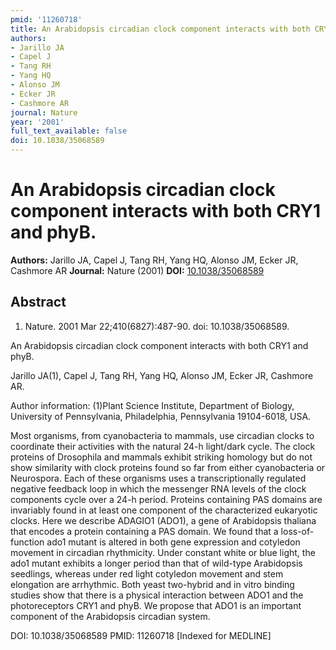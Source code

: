 ```yaml
---
pmid: '11260718'
title: An Arabidopsis circadian clock component interacts with both CRY1 and phyB.
authors:
- Jarillo JA
- Capel J
- Tang RH
- Yang HQ
- Alonso JM
- Ecker JR
- Cashmore AR
journal: Nature
year: '2001'
full_text_available: false
doi: 10.1038/35068589
---
```


# An Arabidopsis circadian clock component interacts with both CRY1 and phyB.
**Authors:** Jarillo JA, Capel J, Tang RH, Yang HQ, Alonso JM, Ecker JR, Cashmore AR
**Journal:** Nature (2001)
**DOI:** [10.1038/35068589](https://doi.org/10.1038/35068589)

## Abstract

1. Nature. 2001 Mar 22;410(6827):487-90. doi: 10.1038/35068589.

An Arabidopsis circadian clock component interacts with both CRY1 and phyB.

Jarillo JA(1), Capel J, Tang RH, Yang HQ, Alonso JM, Ecker JR, Cashmore AR.

Author information:
(1)Plant Science Institute, Department of Biology, University of Pennsylvania, 
Philadelphia, Pennsylvania 19104-6018, USA.

Most organisms, from cyanobacteria to mammals, use circadian clocks to 
coordinate their activities with the natural 24-h light/dark cycle. The clock 
proteins of Drosophila and mammals exhibit striking homology but do not show 
similarity with clock proteins found so far from either cyanobacteria or 
Neurospora. Each of these organisms uses a transcriptionally regulated negative 
feedback loop in which the messenger RNA levels of the clock components cycle 
over a 24-h period. Proteins containing PAS domains are invariably found in at 
least one component of the characterized eukaryotic clocks. Here we describe 
ADAGIO1 (ADO1), a gene of Arabidopsis thaliana that encodes a protein containing 
a PAS domain. We found that a loss-of-function ado1 mutant is altered in both 
gene expression and cotyledon movement in circadian rhythmicity. Under constant 
white or blue light, the ado1 mutant exhibits a longer period than that of 
wild-type Arabidopsis seedlings, whereas under red light cotyledon movement and 
stem elongation are arrhythmic. Both yeast two-hybrid and in vitro binding 
studies show that there is a physical interaction between ADO1 and the 
photoreceptors CRY1 and phyB. We propose that ADO1 is an important component of 
the Arabidopsis circadian system.

DOI: 10.1038/35068589
PMID: 11260718 [Indexed for MEDLINE]
